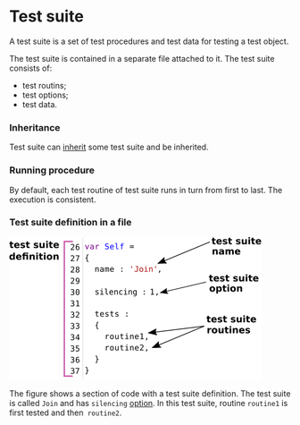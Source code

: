 # Test suite

A test suite is a set of test procedures and test data for testing a test object.

The test suite is contained in a separate file attached to it. The test suite consists of:

- test routins;
- test options;
- test data.

### Inheritance

Test suite can [inherit](<../tutorial/SuiteInheritance.md>) some test suite and be inherited.

### Running procedure

By default, each test routine of test suite runs in turn from first to last. The execution is consistent.

### Test suite definition in a file

![test.suite.definition](../../images/test.suite.definition.png)

The figure shows a section of code with a test suite definition. The test suite is called `Join` and has `silencing` [option](./tutorial/TestOptions.md). In this test suite, routine `routine1` is first tested and then` routine2`.
